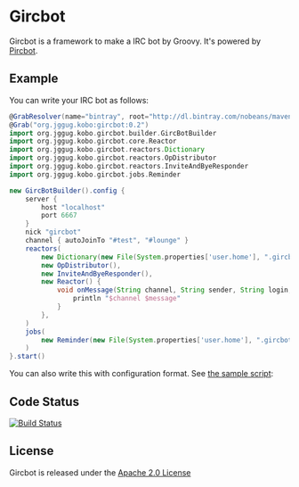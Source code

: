 Gircbot
=======

Gircbot is a framework to make a IRC bot by Groovy.
It's powered by [Pircbot](http://www.jibble.org/pircbot.php).


Example
-------

You can write your IRC bot as follows:

```groovy
@GrabResolver(name="bintray", root="http://dl.bintray.com/nobeans/maven")
@Grab("org.jggug.kobo:gircbot:0.2")
import org.jggug.kobo.gircbot.builder.GircBotBuilder
import org.jggug.kobo.gircbot.core.Reactor
import org.jggug.kobo.gircbot.reactors.Dictionary
import org.jggug.kobo.gircbot.reactors.OpDistributor
import org.jggug.kobo.gircbot.reactors.InviteAndByeResponder
import org.jggug.kobo.gircbot.jobs.Reminder

new GircBotBuilder().config {
    server {
        host "localhost"
        port 6667
    }
    nick "gircbot"
    channel { autoJoinTo "#test", "#lounge" }
    reactors(
        new Dictionary(new File(System.properties['user.home'], ".gircbot-dictionary")),
        new OpDistributor(),
        new InviteAndByeResponder(),
        new Reactor() {
            void onMessage(String channel, String sender, String login, String hostname, String message) {
                println "$channel $message"
            }
        },
    )
    jobs(
        new Reminder(new File(System.properties['user.home'], ".gircbot-reminder")),
    )
}.start()
```

You can also write this with configuration format. See [the sample script](https://github.com/nobeans/gircbot/blob/master/sample/configbot.groovy):


Code Status
-----------

[![Build Status](https://travis-ci.org/nobeans/gircbot.svg?branch=master)](https://travis-ci.org/nobeans/gircbot)


License
-------

Gircbot is released under the [Apache 2.0 License](http://www.apache.org/licenses/LICENSE-2.0)

